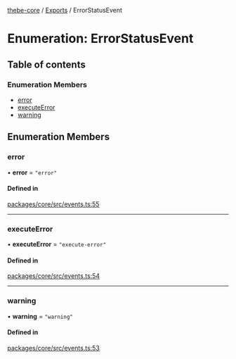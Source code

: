 [thebe-core](../README.md) / [Exports](../modules.md) / ErrorStatusEvent

# Enumeration: ErrorStatusEvent

## Table of contents

### Enumeration Members

- [error](ErrorStatusEvent.md#error)
- [executeError](ErrorStatusEvent.md#executeerror)
- [warning](ErrorStatusEvent.md#warning)

## Enumeration Members

### error

• **error** = ``"error"``

#### Defined in

[packages/core/src/events.ts:55](https://github.com/executablebooks/thebe/blob/280bb7d/packages/core/src/events.ts#L55)

___

### executeError

• **executeError** = ``"execute-error"``

#### Defined in

[packages/core/src/events.ts:54](https://github.com/executablebooks/thebe/blob/280bb7d/packages/core/src/events.ts#L54)

___

### warning

• **warning** = ``"warning"``

#### Defined in

[packages/core/src/events.ts:53](https://github.com/executablebooks/thebe/blob/280bb7d/packages/core/src/events.ts#L53)
